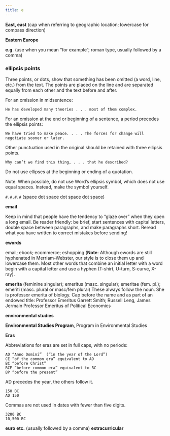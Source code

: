 ```yaml
---
title: e
---
```


**East, east** (cap when referring to geographic location; lowercase for compass direction)

**Eastern Europe**

**e.g.** (use when you mean “for example”; roman type, usually followed by a comma)

### ellipsis points

Three points, or dots, show that something has been omitted (a word, line, etc.) from the text. The points are placed on the line and are separated equally from each other and the text before and after.

For an omission in midsentence:

`He has developed many theories . . . most of them complex.`

For an omission at the end or beginning of a sentence, a period precedes the ellipsis points:

`We have tried to make peace. . . . The forces for change will negotiate sooner or later.`

Other punctuation used in the original should be retained with three ellipsis points.

`Why can’t we find this thing, . . . that he described?`

Do not use ellipses at the beginning or ending of a quotation.

Note: When possible, do not use Word’s ellipsis symbol, which does not use equal spaces. Instead, make the symbol yourself.

`#.#.#.#`  (space dot space dot space dot space)

**email**

Keep in mind that people have the tendency to “glaze over” when they open a long email. Be reader friendly: be brief, start sentences with capital letters, double space between paragraphs, and make paragraphs short. Reread what you have written to correct mistakes before sending!


**ewords**

email; ebook; ecommerce; eshopping (**Note**: Although ewords are still hyphenated in Merriam-Webster, our style is to close them up and lowercase them. Most other words that combine an initial letter with a word begin with a capital letter and use a hyphen (T-shirt, U-turn, S-curve, X-ray).

**emerita** (feminine singular); emeritus (masc. singular); emeritae (fem. pl.); emeriti (masc. plural or masc/fem plural) These always follow the noun. She is professor emerita of biology. Cap before the name and as part of an endowed title: Professor Emeritus Garrett Smith; Russell Leng, James Jermain Professor Emeritus of Political Economics

**environmental studies**

**Environmental Studies Program**, Program in Environmental Studies

**Eras**

Abbreviations for eras are set in full caps, with no periods:

```
AD “Anno Domini”  (“in the year of the Lord”)
CE “of the common era” equivalent to AD
BC “before Christ”
BCE “before common era” equivalent to BC
BP “before the present”
```

AD precedes the year, the others follow it.

```
150 BC
AD 150
```

Commas are not used in dates with fewer than five digits.

```
3200 BC
10,500 BC
```

**euro**
**etc.** (usually followed by a comma)
**extracurricular**
